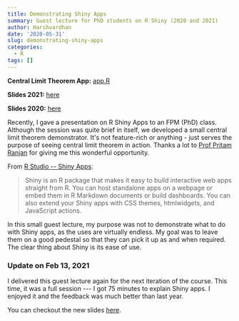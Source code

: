 ```yaml
---
title: Demonstrating Shiny Apps
summary: Guest lecture for PhD students on R Shiny (2020 and 2021)
author: Harshvardhan
date: '2020-05-31'
slug: demonstrating-shiny-apps
categories:
  - R
tags: []
---
```


**Central Limit Theorem App:** [app.R](https://www.harsh17.in/docs/demonstrating-shiny-apps/app.R)

**Slides 2021:** [here](https://www.harsh17.in/docs/demonstrating-shiny-apps/slides2021.pdf)

**Slides 2020:** [here](https://www.harsh17.in/docs/demonstrating-shiny-apps/slides2020.pdf)

Recently, I gave a presentation on R Shiny Apps to an FPM (PhD) class. Although the session was quite brief in itself, we developed a small central limit theorem demonstrator. It's not feature-rich or anything - just serves the purpose of seeing central limit theorem in action. Thanks a lot to [Prof Pritam Ranjan](https://sites.google.com/site/drpritamranjan/) for giving me this wonderful opportunity.

From [R Studio -- Shiny Apps](https://shiny.rstudio.com/):

> Shiny is an R package that makes it easy to build interactive web apps straight from R. You can host standalone apps on a webpage or embed them in R Markdown documents or build dashboards. You can also extend your Shiny apps with CSS themes, htmlwidgets, and JavaScript actions.

In this small guest lecture, my purpose was not to demonstrate what to do with Shiny apps, as the uses are virtually endless. My goal was to leave them on a good pedestal so that they can pick it up as and when required. The clear thing about Shiny is its ease of use.

### Update on Feb 13, 2021 

I delivered this guest lecture again for the next iteration of the course. This time, it was a full session --- I got 75 minutes to explain Shiny apps. I enjoyed it and the feedback was much better than last year.

You can checkout the new slides [here](https://www.harsh17.in/slides2021.pdf).
